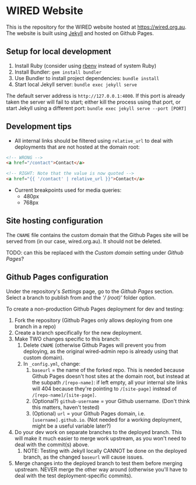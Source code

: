 # WIRED Website

This is the repository for the WIRED website hosted at https://wired.org.au. The website is built using [Jekyll](https://jekyllrb.com/) and hosted on Github Pages.

## Setup for local development
1. Install Ruby (consider using [rbenv](https://github.com/rbenv/rbenv) instead of system Ruby)
2. Install Bundler: `gem install bundler`
3. Use Bundler to install project dependencies: `bundle install`
4. Start local Jekyll server: `bundle exec jekyll serve`

The default server address is `http://127.0.0.1:4000`. If this port is already taken the server will fail to start; either kill the process using that port, or start Jekyll using a different port: `bundle exec jekyll serve --port [PORT]`  

## Development tips
- All internal links should be filtered using `relative_url` to deal with deployments that are not hosted at the domain root:
```html
<!-- WRONG -->
<a href="/contact">Contact</a>

<!-- RIGHT: Note that the value is now quoted -->
<a href="{{ '/contact' | relative_url }}">Contact</a>
```
- Current breakpoints used for media queries:
  - 480px
  - 768px

## Site hosting configuration

The `CNAME` file contains the custom domain that the Github Pages site will be served from (in our case, wired.org.au). It should not be deleted.

TODO: can this be replaced with the _Custom domain_ setting under _Github Pages_?

## Github Pages configuration

Under the repository's _Settings_ page, go to the _Github Pages_ section.
Select a branch to publish from and the _'/ (root)'_ folder option.

To create a non-production Github Pages deployment for dev and testing:
1. Fork the repository (Github Pages only allows deploying from one branch in a repo)
2. Create a branch specifically for the new deployment.
3. Make TWO changes specific to this branch:
   1. Delete `CNAME` (otherwise Github Pages will prevent you from deploying, as the original wired-admin repo is already using that custom domain).
   2. In `_config.yml`, change:
      1. `baseurl` = the name of the forked repo. This is needed because Github Pages doesn't host sites at the domain root, but instead at the subpath `/[repo-name]`: if left empty, all your internal site links will 404 because they're pointing to `/[site-page]` instead of `/[repo-name]/[site-page]`.
      2. (Optional?) `github-username` = your Github username. (Don't think this matters, haven't tested)
      3. (Optional) `url` = your Github Pages domain, i.e. `[username].github.io`. (Not needed for a working deployment, might be a useful variable later?)
4. Do your dev work on separate branches to the deployed branch. This will make it much easier to merge work upstream, as you won't need to deal with the commit(s) above.
   1. NOTE: Testing with Jekyll locally CANNOT be done on the deployed branch, as the changed `baseurl` will cause issues. 
5. Merge changes into the deployed branch to test them before merging upstream. NEVER merge the other way around (otherwise you'll have to deal with the test deployment-specific commits).

